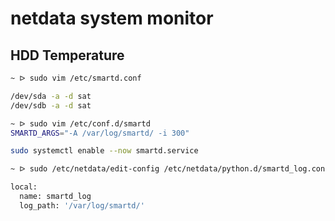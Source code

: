 # netdata system monitor

## HDD Temperature
```sh
~ ᐅ sudo vim /etc/smartd.conf

/dev/sda -a -d sat
/dev/sdb -a -d sat
```

```sh
~ ᐅ sudo vim /etc/conf.d/smartd 
SMARTD_ARGS="-A /var/log/smartd/ -i 300"
```

```sh
sudo systemctl enable --now smartd.service
```

```sh
~ ᐅ sudo /etc/netdata/edit-config /etc/netdata/python.d/smartd_log.conf

local:
  name: smartd_log
  log_path: '/var/log/smartd/'
```